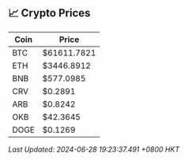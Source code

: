 ## 📈 Crypto Prices

| Coin | Price |
| ---- | ----- |
| BTC | $61611.7821 |
| ETH | $3446.8912 |
| BNB | $577.0985 |
| CRV | $0.2891 |
| ARB | $0.8242 |
| OKB | $42.3645 |
| DOGE | $0.1269 |

_Last Updated: 2024-06-28 19:23:37.491 +0800 HKT_